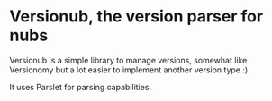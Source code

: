 Versionub, the version parser for nubs
======================================

Versionub is a simple library to manage versions, somewhat like Versionomy but a lot easier to implement
another version type :)

It uses Parslet for parsing capabilities.
